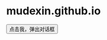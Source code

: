# mudexin.github.io
<!DOCTYPE HTML>
<html>
<head>
<meta http-equiv="Content-Type" content="text/html; charset=utf-8" />
<title>document.write</title>
<script type="text/javascript">
var mystr="我是";
var mychar="JavaScript";
document.write(mystr+mychar++"的忠实粉丝！"+"<br>");
</script>
</head>
<body><!DOCTYPE HTML>
<html>
<head>
<meta http-equiv="Content-Type" content="text/html; charset=utf-8" />
<title>alert</title>
  <script type="text/javascript">
  function rec(){
    var mychar="I love JavaScript";
    alert(mychar);

  }
  </script>
</head>
<body>
    <input name="button" type="button" onClick="rec()" value="点击我，弹出对话框" />
</body>
</html>
</body>
</html>
